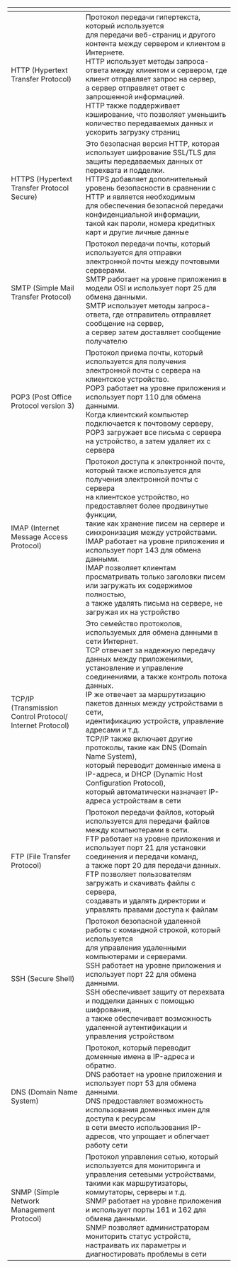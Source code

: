 <table>
<thead>
<tr>
<th></th>
<th></th>
</tr>
</thead>
<tbody>
<tr>
<td>HTTP (Hypertext Transfer Protocol)</td>
<td>Протокол передачи гипертекста, который используется<br>для передачи веб-страниц и другого контента между сервером и клиентом в Интернете.<br>HTTP использует методы запроса-ответа между клиентом и сервером, где клиент отправляет запрос на сервер,<br>а сервер отправляет ответ с запрошенной информацией.<br>HTTP также поддерживает кэширование, что позволяет уменьшить количество передаваемых данных и ускорить загрузку страниц</td>
</tr>
<tr>
<td>HTTPS (Hypertext Transfer Protocol Secure)</td>
<td>Это безопасная версия HTTP, которая использует шифрование SSL/TLS для защиты передаваемых данных от перехвата и подделки.<br>HTTPS добавляет дополнительный уровень безопасности в сравнении с HTTP и является необходимым<br>для обеспечения безопасной передачи конфиденциальной информации,<br>такой как пароли, номера кредитных карт и другие личные данные</td>
</tr>
<tr>
<td>SMTP (Simple Mail Transfer Protocol)</td>
<td>Протокол передачи почты, который используется для отправки электронной почты между почтовыми серверами.<br>SMTP работает на уровне приложения в модели OSI и использует порт 25 для обмена данными.<br>SMTP использует методы запроса-ответа, где отправитель отправляет сообщение на сервер,<br>а сервер затем доставляет сообщение получателю</td>
</tr>
<tr>
<td>POP3 (Post Office Protocol version 3)</td>
<td>Протокол приема почты, который используется для получения электронной почты с сервера на клиентское устройство.<br>POP3 работает на уровне приложения и использует порт 110 для обмена данными.<br>Когда клиентский компьютер подключается к почтовому серверу,<br>POP3 загружает все письма с сервера на устройство, а затем удаляет их с сервера</td>
</tr>
<tr>
<td>IMAP (Internet Message Access Protocol)</td>
<td>Протокол доступа к электронной почте, который также используется для получения электронной почты с сервера<br>на клиентское устройство, но предоставляет более продвинутые функции,<br>такие как хранение писем на сервере и синхронизация между устройствами.<br>IMAP работает на уровне приложения и использует порт 143 для обмена данными.<br>IMAP позволяет клиентам просматривать только заголовки писем или загружать их содержимое полностью,<br>а также удалять письма на сервере, не загружая их на устройство</td>
</tr>
<tr>
<td>TCP/IP<br>(Transmission Control Protocol/<br>Internet Protocol)</td>
<td>Это семейство протоколов, используемых для обмена данными в сети Интернет.<br>TCP отвечает за надежную передачу данных между приложениями,<br>установление и управление соединениями, а также контроль потока данных.<br>IP же отвечает за маршрутизацию пакетов данных между устройствами в сети,<br>идентификацию устройств, управление адресами и т.д.<br>TCP/IP также включает другие протоколы, такие как DNS (Domain Name System),<br>который переводит доменные имена в IP-адреса, и DHCP (Dynamic Host Configuration Protocol),<br>который автоматически назначает IP-адреса устройствам в сети</td>
</tr>
<tr>
<td>FTP (File Transfer Protocol)</td>
<td>Протокол передачи файлов, который используется для передачи файлов между компьютерами в сети.<br>FTP работает на уровне приложения и использует порт 21 для установки соединения и передачи команд,<br>а также порт 20 для передачи данных.<br>FTP позволяет пользователям загружать и скачивать файлы с сервера,<br>создавать и удалять директории и управлять правами доступа к файлам</td>
</tr>
<tr>
<td>SSH (Secure Shell)</td>
<td>Протокол безопасной удаленной работы с командной строкой, который используется<br>для управления удаленными компьютерами и серверами.<br>SSH работает на уровне приложения и использует порт 22 для обмена данными.<br>SSH обеспечивает защиту от перехвата и подделки данных с помощью шифрования,<br>а также обеспечивает возможность удаленной аутентификации и управления устройством</td>
</tr>
<tr>
<td>DNS (Domain Name System)</td>
<td>Протокол, который переводит доменные имена в IP-адреса и обратно.<br>DNS работает на уровне приложения и использует порт 53 для обмена данными.<br>DNS предоставляет возможность использования доменных имен для доступа к ресурсам<br>в сети вместо использования IP-адресов, что упрощает и облегчает работу сети</td>
</tr>
<tr>
<td>SNMP (Simple Network Management Protocol)</td>
<td>Протокол управления сетью, который используется для мониторинга и управления сетевыми устройствами,<br>такими как маршрутизаторы, коммутаторы, серверы и т.д.<br>SNMP работает на уровне приложения и использует порты 161 и 162 для обмена данными.<br>SNMP позволяет администраторам мониторить статус устройств, настраивать их параметры и диагностировать проблемы в сети</td>
</tr>
</tbody>
</table>